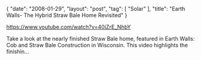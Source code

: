 {
   "date": "2008-01-29",
   "layout": "post",
   "tag": [
      "Solar"
   ],
   "title": "Earth Walls- The Hybrid Straw Bale Home Revisited"
}

https://www.youtube.com/watch?v=40iZrE_NhbY  

Take a look at the nearly finished Straw Bale home, featured in Earth Walls: Cob and Straw Bale Construction in Wisconsin. This video highlights the finishin...